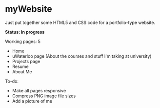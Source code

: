 myWebsite
=========

Just put together some HTML5 and CSS code for a portfolio-type website.

**Status: In progress**

Working pages: 5
  - Home
  - uWaterloo page (About the courses and stuff I'm taking at university)
  - Projects page
  - Resume
  - About Me
  
To-do:
  - Make all pages responsive
  - Compress PNG image file sizes
  - Add a picture of me
